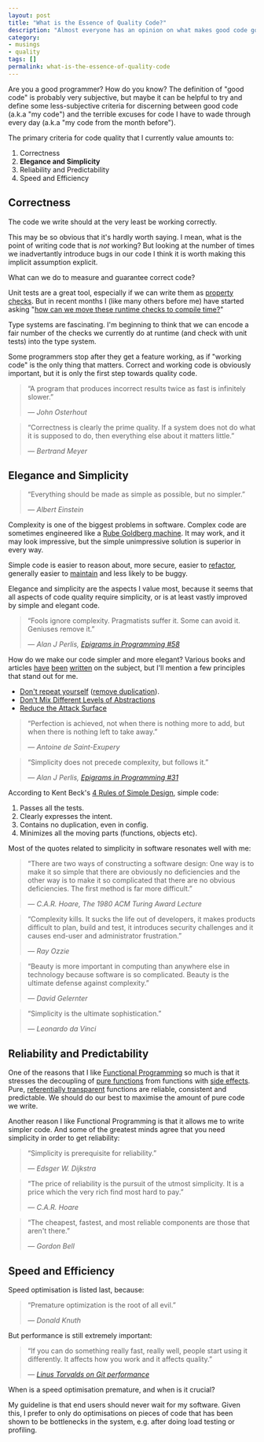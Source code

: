 ```yaml
---
layout: post
title: "What is the Essence of Quality Code?"
description: "Almost everyone has an opinion on what makes good code good. Here are some of mine."
category:
- musings
- quality
tags: []
permalink: what-is-the-essence-of-quality-code
---
```


Are you a good programmer? How do you know?
The definition of "good code" is probably very subjective, but maybe it can be helpful to try and define some
  less-subjective criteria for discerning between good code (a.k.a "my code") and the terrible excuses for code
  I have to wade through every day (a.k.a "my code from the month before").

The primary criteria for code quality that I currently value amounts to:

  1. Correctness
  1. __Elegance and Simplicity__
  1. Reliability and Predictability
  1. Speed and Efficiency

## Correctness

The code we write should at the very least be working correctly.

This may be so obvious that it's hardly worth saying. I mean, what is the point of writing code
that is _not_ working? But looking at the number of times we inadvertantly introduce bugs in our
code I think it is worth making this implicit assumption explicit.

What can we do to measure and guarantee correct code?

Unit tests are a great tool, especially if we can write them as
[property checks](https://en.wikipedia.org/wiki/QuickCheck).
But in recent months I (like many others before me) have started asking
"[how can we move these runtime checks to compile time?](https://twitter.com/BendotK/status/505419912857518080)"

Type systems are fascinating.
I'm beginning to think that we can encode a fair number of the checks we
currently do at runtime (and check with unit tests) into the type system.

Some programmers stop after they get a feature working, as if "working code" is the only thing that matters.
Correct and working code is obviously important, but it is only the first step towards quality code.

> &ldquo;A program that produces incorrect results twice as fast is infinitely slower.&rdquo;
>
> &mdash; <cite>John Osterhout</cite>

> &ldquo;Correctness is clearly the prime quality. If a system does not do what it is supposed to do, then everything else about it matters little.&rdquo;
>
> &mdash; <cite>Bertrand Meyer</cite>

## Elegance and Simplicity

> &ldquo;Everything should be made as simple as possible, but no simpler.&rdquo;
>
> &mdash; <cite>Albert Einstein</cite>

Complexity is one of the biggest problems in software.
Complex code are sometimes engineered like a
[Rube Goldberg machine](https://en.wikipedia.org/wiki/Rube_Goldberg_machine).
It may work, and it may look impressive, but the simple unimpressive solution is superior in every way.

Simple code is easier to reason about, more secure, easier to
[refactor](https://en.wikipedia.org/wiki/Code_refactoring),
generally easier to [maintain](https://en.wikipedia.org/wiki/Maintainability)
and less likely to be buggy.

Elegance and simplicity are the aspects I value most,
because it seems that all aspects of code quality require simplicity,
or is at least vastly improved by simple and elegant code.

> &ldquo;Fools ignore complexity. Pragmatists suffer it. Some can avoid it. Geniuses remove it.&rdquo;
>
> &mdash; <cite>Alan J Perlis, [Epigrams in Programming #58][epigrams]</cite>

How do we make our code simpler and more elegant?
Various books and articles
[have](http://shop.oreilly.com/product/9780596510046.do)
[been](http://www.amazon.com/Refactoring-Improving-Design-Existing-Code/dp/0201485672)
[written](http://www.amazon.com/Clean-Code-Handbook-Software-Craftsmanship/dp/0132350882)
on the subject, but I'll mention a few principles that stand out for me.

 * [Don't repeat yourself](https://en.wikipedia.org/wiki/Don%27t_repeat_yourself) ([remove duplication](https://en.wikipedia.org/wiki/Duplicate_code)).
 * [Don't Mix Different Levels of Abstractions](http://www.principles-wiki.net/principles:single_level_of_abstraction)
 * [Reduce the Attack Surface](https://en.wikipedia.org/wiki/Attack_surface)


> &ldquo;Perfection is achieved, not when there is nothing more to add, but when there is nothing left to take away.&rdquo;
>
> &mdash; <cite>Antoine de Saint-Exupery</cite>


> &ldquo;Simplicity does not precede complexity, but follows it.&rdquo;
>
> &mdash; <cite>Alan J Perlis, [Epigrams in Programming #31][epigrams]</cite>

According to Kent Beck's [4 Rules of Simple Design](http://c2.com/cgi/wiki?XpSimplicityRules), simple code:

  1. Passes all the tests.
  2. Clearly expresses the intent.
  3. Contains no duplication, even in config.
  4. Minimizes all the moving parts (functions, objects etc).

Most of the quotes related to simplicity in software resonates well with me:

> &ldquo;There are two ways of constructing a software design:
> One way is to make it so simple that there are obviously no deficiencies and the other way is to make it so complicated that there are no obvious deficiencies.
> The first method is far more difficult.&rdquo;
>
> &mdash; <cite>C.A.R. Hoare, The 1980 ACM Turing Award Lecture</cite>

> &ldquo;Complexity kills. It sucks the life out of developers, it makes products difficult to plan, build and test, it introduces security challenges and it causes end-user and administrator frustration.&rdquo;
>
> &mdash; <cite>Ray Ozzie</cite>

> &ldquo;Beauty is more important in computing than anywhere else in technology because software is so complicated. Beauty is the ultimate defense against complexity.&rdquo;
>
> &mdash; <cite>David Gelernter</cite>

> &ldquo;Simplicity is the ultimate sophistication.&rdquo;
>
> &mdash; <cite>Leonardo da Vinci</cite>

## Reliability and Predictability

One of the reasons that I like [Functional Programming][fpintro] so much is that it stresses the decoupling of
[pure functions](https://en.wikipedia.org/wiki/Pure_function) from functions with
[side effects](https://en.wikipedia.org/wiki/Side_effect_%28computer_science%29).
Pure, [referentially transparent](https://en.wikipedia.org/wiki/Referential_transparency_%28computer_science%29)
functions are reliable, consistent and predictable.
We should do our best to maximise the amount of pure code we write.

Another reason I like Functional Programming is that it allows me to write simpler code.
And some of the greatest minds agree that you need simplicity in order to get reliability:

> &ldquo;Simplicity is prerequisite for reliability.&rdquo;
>
> &mdash; <cite>Edsger W. Dijkstra</cite>

> &ldquo;The price of reliability is the pursuit of the utmost simplicity. It is a price which the very rich find most hard to pay.&rdquo;
>
> &mdash; <cite>C.A.R. Hoare</cite>

> &ldquo;The cheapest, fastest, and most reliable components are those that aren't there.&rdquo;
>
> &mdash; <cite>Gordon Bell</cite>

## Speed and Efficiency

Speed optimisation is listed last, because:

> &ldquo;Premature optimization is the root of all evil.&rdquo;
>
> &mdash; <cite>Donald Knuth</cite>

But performance is still extremely important:

> &ldquo;If you can do something really fast, really well, people start using it differently.
> It affects how you work and it affects quality.&rdquo;
>
> &mdash; <cite>[Linus Torvalds on Git performance](https://youtu.be/4XpnKHJAok8?t=3026)</cite>

When is a speed optimisation premature, and when is it crucial?

My guideline is that end users should never wait for my software.
Given this, I prefer to only do optimisations on pieces of code
that has been shown to be bottlenecks in the system,
e.g. after doing load testing or profiling.

[fpintro]: http://www.slideshare.net/AndreasPauley/an-introduction-to-functional-programming-at-the-jozi-java-user-group
[epigrams]: http://www.cs.yale.edu/homes/perlis-alan/quotes.html
